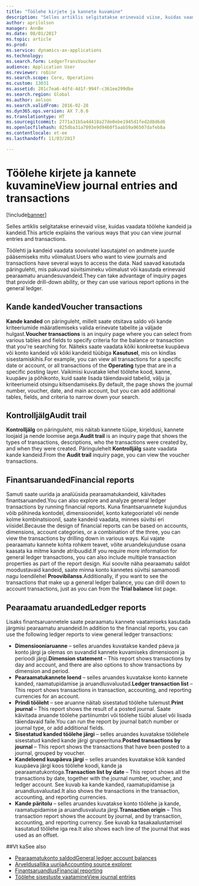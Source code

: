 ```yaml
---
title: "Töölehe kirjete ja kannete kuvamine"
description: "Selles artiklis selgitatakse erinevaid viise, kuidas vaadata töölehe kandeid ja kandeid."
author: aprilolson
manager: AnnBe
ms.date: 08/01/2017
ms.topic: article
ms.prod: 
ms.service: dynamics-ax-applications
ms.technology: 
ms.search.form: LedgerTransVoucher
audience: Application User
ms.reviewer: robinr
ms.search.scope: Core, Operations
ms.custom: 13031
ms.assetid: 281c7ea6-4dfd-4d1f-994f-c361ee299dbe
ms.search.region: Global
ms.author: aolson
ms.search.validFrom: 2016-02-28
ms.dyn365.ops.version: AX 7.0.0
ms.translationtype: HT
ms.sourcegitcommit: 2771a31b5a4d418a27de0ebe1945d1fed2d8d6d6
ms.openlocfilehash: 825dba31a7093e9d9460f5aab59a96507dafeb8a
ms.contentlocale: et-ee
ms.lasthandoff: 11/03/2017

---
```


# <a name="view-journal-entries-and-transactions"></a><span data-ttu-id="ff80b-103">Töölehe kirjete ja kannete kuvamine</span><span class="sxs-lookup"><span data-stu-id="ff80b-103">View journal entries and transactions</span></span>

[!include[banner](../includes/banner.md)]


<span data-ttu-id="ff80b-104">Selles artiklis selgitatakse erinevaid viise, kuidas vaadata töölehe kandeid ja kandeid.</span><span class="sxs-lookup"><span data-stu-id="ff80b-104">This article explains the various ways that you can view journal entries and transactions.</span></span> 

<span data-ttu-id="ff80b-105">Töölehti ja kandeid vaadata soovivatel kasutajatel on andmete juurde pääsemiseks mitu võimalust.</span><span class="sxs-lookup"><span data-stu-id="ff80b-105">Users who want to view journals and transactions have several ways to access the data.</span></span> <span data-ttu-id="ff80b-106">Nad saavad kasutada päringulehti, mis pakuvad süvitsimineku võimalust või kasutada erinevaid pearaamatu aruandesuvandeid.</span><span class="sxs-lookup"><span data-stu-id="ff80b-106">They can take advantage of inquiry pages that provide drill-down ability, or they can use various report options in the general ledger.</span></span>

## <a name="voucher-transactions"></a><span data-ttu-id="ff80b-107">Kande kanded</span><span class="sxs-lookup"><span data-stu-id="ff80b-107">Voucher transactions</span></span>
<span data-ttu-id="ff80b-108">**Kande kanded** on päringuleht, millelt saate otsitava saldo või kande kriteeriumide määratlemiseks valida erinevate tabelite ja väljade hulgast.</span><span class="sxs-lookup"><span data-stu-id="ff80b-108">**Voucher transactions** is an inquiry page where you can select from various tables and fields to specify criteria for the balance or transaction that you're searching for.</span></span> <span data-ttu-id="ff80b-109">Näiteks saate vaadata kõiki konkreetse kuupäeva või konto kandeid või kõiki kandeid tüübiga **Kasutusel**, mis on kindlas sisestamiskihis.</span><span class="sxs-lookup"><span data-stu-id="ff80b-109">For example, you can view all transactions for a specific date or account, or all transactions of the **Operating** type that are in a specific posting layer.</span></span> <span data-ttu-id="ff80b-110">Vaikimisi kuvatake lehel töölehe kood, kanne, kuupäev ja põhikonto, kuid saate lisada täiendavaid tabelid, välju ja kriteeriumeid otsingu kitsendamiseks.</span><span class="sxs-lookup"><span data-stu-id="ff80b-110">By default, the page shows the journal number, voucher, date, and main account, but you can add additional tables, fields, and criteria to narrow down your search.</span></span>

## <a name="audit-trail"></a><span data-ttu-id="ff80b-111">Kontrolljälg</span><span class="sxs-lookup"><span data-stu-id="ff80b-111">Audit trail</span></span>
<span data-ttu-id="ff80b-112">**Kontrolljälg** on päringuleht, mis näitab kannete tüüpe, kirjeldusi, kannete loojaid ja nende loomise aega.</span><span class="sxs-lookup"><span data-stu-id="ff80b-112">**Audit trail** is an inquiry page that shows the types of transactions, descriptions, who the transactions were created by, and when they were created.</span></span> <span data-ttu-id="ff80b-113">Päringulehelt **Kontrolljälg** saate vaadata kande kandeid.</span><span class="sxs-lookup"><span data-stu-id="ff80b-113">From the **Audit trail** inquiry page, you can view the voucher transactions.</span></span>

## <a name="financial-reports"></a><span data-ttu-id="ff80b-114">Finantsaruanded</span><span class="sxs-lookup"><span data-stu-id="ff80b-114">Financial reports</span></span>
<span data-ttu-id="ff80b-115">Samuti saate uurida ja analüüsida pearaamatukandeid, käivitades finantsaruanded.</span><span class="sxs-lookup"><span data-stu-id="ff80b-115">You can also explore and analyze general ledger transactions by running financial reports.</span></span> <span data-ttu-id="ff80b-116">Kuna finantsaruannete kujundus võib põhineda kontodel, dimensioonidel, konto kategooriatel või nende kolme kombinatsioonil, saate kandeid vaadata, minnes süvitsi eri viisidel.</span><span class="sxs-lookup"><span data-stu-id="ff80b-116">Because the design of financial reports can be based on accounts, dimensions, account categories, or a combination of the three, you can view the transactions by drilling down in various ways.</span></span> <span data-ttu-id="ff80b-117">Kui vajate pearaamatu kannete kohta rohkem teavet, võite aruandekujunduse osana kaasata ka mitme kande atribuudid.</span><span class="sxs-lookup"><span data-stu-id="ff80b-117">If you require more information for general ledger transactions, you can also include multiple transaction properties as part of the report design.</span></span> <span data-ttu-id="ff80b-118">Kui soovite näha pearaamatu saldot moodustavaid kandeid, saate minna konto kannetes süvitsi samamoodi nagu loendilehel **Proovibilanss**.</span><span class="sxs-lookup"><span data-stu-id="ff80b-118">Additionally, if you want to see the transactions that make up a general ledger balance, you can drill down to account transactions, just as you can from the **Trial balance** list page.</span></span>

## <a name="ledger-reports"></a><span data-ttu-id="ff80b-119">Pearaamatu aruanded</span><span class="sxs-lookup"><span data-stu-id="ff80b-119">Ledger reports</span></span>
<span data-ttu-id="ff80b-120">Lisaks finantsaruannetele saate pearaamatu kannete vaatamiseks kasutada järgmisi pearaamatu aruandeid.</span><span class="sxs-lookup"><span data-stu-id="ff80b-120">In addition to the financial reports, you can use the following ledger reports to view general ledger transactions:</span></span>

-   <span data-ttu-id="ff80b-121">**Dimensiooniaruanne** – selles aruandes kuvatakse kanded päeva ja konto järgi ja olemas on suvandid kannete kuvamiseks dimensiooni ja perioodi järgi.</span><span class="sxs-lookup"><span data-stu-id="ff80b-121">**Dimension statement** – This report shows transactions by day and account, and there are also options to show transactions by dimension and period.</span></span>
-   <span data-ttu-id="ff80b-122">**Pearaamatukannete loend** – selles aruandes kuvatakse konto kannete kanded, raamatupidamise ja aruandlusvaluutad.</span><span class="sxs-lookup"><span data-stu-id="ff80b-122">**Ledger transaction list** – This report shows transactions in transaction, accounting, and reporting currencies for an account.</span></span>
-   <span data-ttu-id="ff80b-123">**Prindi tööleht** – see aruanne näitab sisestatud töölehe tulemust.</span><span class="sxs-lookup"><span data-stu-id="ff80b-123">**Print journal** – This report shows the result of a posted journal.</span></span> <span data-ttu-id="ff80b-124">Saate käivitada aruande töölehe partiinumbri või töölehe tüübi alusel või lisada täiendavaid faile.</span><span class="sxs-lookup"><span data-stu-id="ff80b-124">You can run the report by journal batch number or journal type, or add additional fields.</span></span>
-   <span data-ttu-id="ff80b-125">**Sisestatud kanded töölehe järgi** – selles aruandes kuvatakse töölehele sisestatud kanded kande järgi grupeerituna.</span><span class="sxs-lookup"><span data-stu-id="ff80b-125">**Posted transactions by journal** – This report shows the transactions that have been posted to a journal, grouped by voucher.</span></span>
-   <span data-ttu-id="ff80b-126">**Kandeloend kuupäeva järgi** – selles aruandes kuvatakse kõik kanded kuupäeva järgi koos töölehe koodi, kande ja pearaamatukontoga.</span><span class="sxs-lookup"><span data-stu-id="ff80b-126">**Transaction list by date** – This report shows all the transactions by date, together with the journal number, voucher, and ledger account.</span></span> <span data-ttu-id="ff80b-127">See kuvab ka kande kanded, raamatupidamise ja aruandlusvaluutad.</span><span class="sxs-lookup"><span data-stu-id="ff80b-127">It also shows the transactions in the transaction, accounting, and reporting currencies.</span></span>
-   <span data-ttu-id="ff80b-128">**Kande päritolu** – selles aruandes kuvatakse konto töölehe ja kande, raamatupidamise ja aruandlusvaluuta järgi.</span><span class="sxs-lookup"><span data-stu-id="ff80b-128">**Transaction origin** – This transaction report shows the account by journal, and by transaction, accounting, and reporting currency.</span></span> <span data-ttu-id="ff80b-129">See kuvab ka tasakaalustamisel kasutatud töölehe iga rea.</span><span class="sxs-lookup"><span data-stu-id="ff80b-129">It also shows each line of the journal that was used as an offset.</span></span>


##<a name="see-also"></a><span data-ttu-id="ff80b-130">Vt ka</span><span class="sxs-lookup"><span data-stu-id="ff80b-130">See also</span></span>
- [<span data-ttu-id="ff80b-131">Pearaamatukonto saldod</span><span class="sxs-lookup"><span data-stu-id="ff80b-131">General ledger account balances</span></span>](general-ledger-account-balances.md) 
- [<span data-ttu-id="ff80b-132">Arveldusallika uurija</span><span class="sxs-lookup"><span data-stu-id="ff80b-132">Accounting source explorer</span></span>](..\accounts-payable\accounting-source-explorer.md)
- [<span data-ttu-id="ff80b-133">Finantsaruandlus</span><span class="sxs-lookup"><span data-stu-id="ff80b-133">Financial reporting</span></span>](financial-reporting-getting-started.md)
- [<span data-ttu-id="ff80b-134">Töölehe sisestuste vaatamine</span><span class="sxs-lookup"><span data-stu-id="ff80b-134">View journal entries</span></span>](tasks/view-journal-entries-or-transactions.md)





